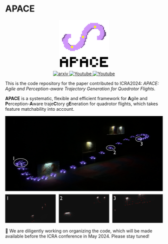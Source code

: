 # APACE
<div align="center">
    <img src="figures/APACE_white.png" alt="apace" height="160">
</div>
<div align="center">
<a href="https://arxiv.org/abs/2403.08365">
<img alt="arxiv" src="https://img.shields.io/badge/arXiv-2403.08365-004088.svg"/>
</a>
<a href="https://youtu.be/FIM3ta6p_d0">
<img alt="Youtube" src="https://img.shields.io/badge/Video-Youtube-red"/>
</a>
<a href="https://www.bilibili.com/video/BV1sC4y1Z7Ps">
<img alt="Youtube" src="https://img.shields.io/badge/Video-Bilibili-pink"/>
</a>
</div>

This is the code repository for the paper contributed to ICRA2024: *APACE: Agile and Perception-aware Trajectory Generation for Quadrotor Flights*.

**APACE** is a systematic, flexible and efficient framework for **A**gile and **P**erception-**A**ware traje**C**tory g**E**neration for quadrotor flights, which takes feature matchability into account.

<div align="center">
<img src="figures/real_world_combo_num.png" alt="cover" width="640"/>
</div>

:turtle: We are diligently working on organizing the code, which will be made available before the ICRA conference in May 2024. Please stay tuned!
